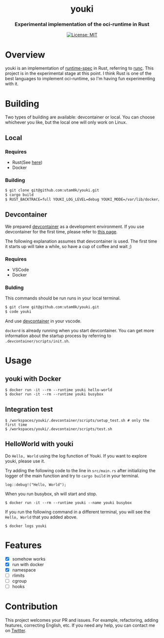 <h1 align="center">youki</h1>
<h3 align="center">Experimental implementation of the oci-runtime in Rust</h3>

<p align="center">
<a href="LICENSE">
<img src="https://img.shields.io/badge/license-MIT-blue.svg" alt="License: MIT">
</a>
</p>

# Overview
youki is an implementation of [runtime-spec](https://github.com/opencontainers/runtime-spec) in Rust, referring to [runc](https://github.com/opencontainers/runc).
This project is in the experimental stage at this point.
I think Rust is one of the best languages to implement oci-runtime, so I'm having fun experimenting with it.

# Building
Two types of building are available: devcontainer or local.
You can choose whichever you like, but the local one will only work on Linux.

## Local
### Requires
- Rust(See [here](https://www.rust-lang.org/tools/install))
- Docker

### Building
```sh
$ git clone git@github.com:utam0k/youki.git
$ cargo build
$ RUST_BACKTRACE=full YOUKI_LOG_LEVEL=debug YOUKI_MODE=/var/lib/docker/containers/ dockerd --experimental --add-runtime="youki=$(pwd)/target/x86_64-unknown-linux-gnu/debug/youki"
```

## Devcontainer
We prepared [devcontainer](https://code.visualstudio.com/docs/remote/containers) as a development environment.
If you use devcontainer for the first time, please refer to [this page](https://code.visualstudio.com/docs/remote/containers).

The following explanation assumes that devcontainer is used.
The first time it starts up will take a while, so have a cup of coffee and wait ;)

### Requires
- VSCode
- Docker

### Bulding
This commands should be run runs in your local terminal.
```sh
$ git clone git@github.com:utam0k/youki.git
$ code youki
```
And use [devcontainer](https://code.visualstudio.com/docs/remote/containers) in your vscode.

`dockerd` is already running when you start devcontainer.
You can get more information about the startup process by referring to `.devcontainer/scripts/init.sh`.

# Usage
## youki with Docker
```
$ docker run -it --rm --runtime youki hello-world
$ docker run -it --rm --runtime youki busybox
```

## Integration test
```
$ /workspaces/youki/.devcontainer/scripts/setup_test.sh # only the first time
$ /workspaces/youki/.devcontainer/scripts/test.sh
```

## HelloWorld with youki
Do `Hello, World` using the log function of Youki.
If you want to explore youki, please use it.

Try adding the following code to the line in `src/main.rs` after initializing the logger of the main function and try to `cargo build` in your terminal.
```
log::debug!("Hello, World");
```

When you run busybox, sh will start and stop.
```
$ docker run -it --rm --runtime youki --name youki busybox
```

If you run the following command in a different terminal, you will see the `Hello, World` that you added above.
```
$ docker logs youki
```

# Features
- [x] somehow works
- [x] run with docker
- [x] namespace
- [ ] rlimits
- [ ] cgroup
- [ ] hooks

# Contribution
This project welcomes your PR and issues.
For example, refactoring, adding features, correcting English, etc.
If you need any help, you can contact me on [Twitter](https://twitter.com/utam0k).

